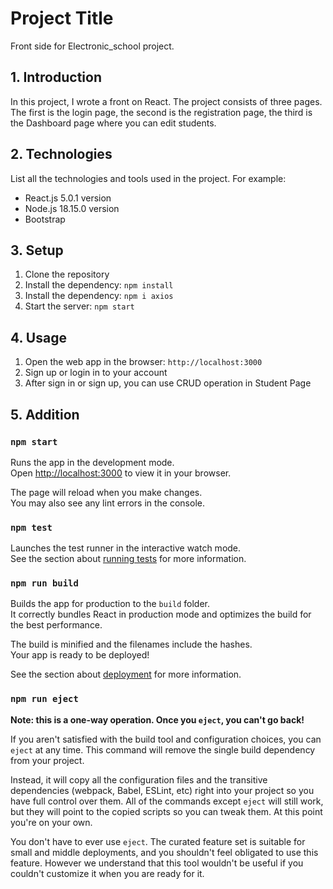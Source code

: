 # Project Title

Front side for Electronic_school project.

## 1. Introduction

In this project, I wrote a front on React. The project consists of three pages. The first is the login page, the second is the registration page, the third is the Dashboard page where you can edit students.

## 2. Technologies

List all the technologies and tools used in the project. For example:

- React.js 5.0.1 version
- Node.js 18.15.0 version
- Bootstrap

## 3. Setup

1. Clone the repository
2. Install the dependency: `npm install`
3. Install the dependency: `npm i axios`
4. Start the server: `npm start`

## 4. Usage

1. Open the web app in the browser: `http://localhost:3000`
2. Sign up or login in to your account
3. After sign in or sign up, you can use CRUD operation in Student Page

## 5. Addition
### `npm start`

Runs the app in the development mode.\
Open [http://localhost:3000](http://localhost:3000) to view it in your browser.

The page will reload when you make changes.\
You may also see any lint errors in the console.

###  `npm test`

Launches the test runner in the interactive watch mode.\
See the section about [running tests](https://facebook.github.io/create-react-app/docs/running-tests) for more information.

###  `npm run build`

Builds the app for production to the `build` folder.\
It correctly bundles React in production mode and optimizes the build for the best performance.

The build is minified and the filenames include the hashes.\
Your app is ready to be deployed!

See the section about [deployment](https://facebook.github.io/create-react-app/docs/deployment) for more information.

### `npm run eject`

**Note: this is a one-way operation. Once you `eject`, you can't go back!**

If you aren't satisfied with the build tool and configuration choices, you can `eject` at any time. This command will remove the single build dependency from your project.

Instead, it will copy all the configuration files and the transitive dependencies (webpack, Babel, ESLint, etc) right into your project so you have full control over them. All of the commands except `eject` will still work, but they will point to the copied scripts so you can tweak them. At this point you're on your own.

You don't have to ever use `eject`. The curated feature set is suitable for small and middle deployments, and you shouldn't feel obligated to use this feature. However we understand that this tool wouldn't be useful if you couldn't customize it when you are ready for it.
